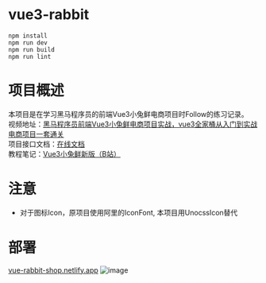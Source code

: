 # vue3-rabbit

```shell
npm install
npm run dev
npm run build
npm run lint
```

# 项目概述
本项目是在学习黑马程序员的前端Vue3小兔鲜电商项目时Follow的练习记录。<br/>
视频地址：[黑马程序员前端Vue3小兔鲜电商项目实战，vue3全家桶从入门到实战电商项目一套通关](https://www.bilibili.com/video/BV1Ac411K7EQ?p=100&vd_source=dbb1a9a13226de4ae0ca4dd2307595f4)<br/>
项目接口文档：[在线文档](https://www.apifox.cn/apidoc/shared-c05cb8d7-e591-4d9c-aff8-11065a0ec1de/api-67132167)<br/>
教程笔记：[Vue3小兔鲜新版（B站）](https://www.yuque.com/fechaichai/td99ck)<br/>
# 注意
- 对于图标Icon，原项目使用阿里的IconFont, 本项目用UnocssIcon替代

# 部署
[vue-rabbit-shop.netlify.app](https://vue-rabbit-shop.netlify.app/)
![image](https://github.com/yongruifang/xtx-shopping/assets/79357382/27317fe6-3843-40fa-b08a-89032ffb74b9)
